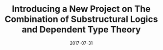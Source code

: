 ---
type: abstract
authors:
  - Harley Eades III
title: "Introducing a New Project on The Combination of Substructural Logics and Dependent Type Theory"
note: "International Workshop on Trends in Linear Logic and Applications (TLLA), affiliated with Second International Conference on
Formal Structures for Computation and Deduction (FSCD)"
date: 2017-07-31
resource:
  type: pdf
  pdf-url: includes/pubs/TLLA-2017.pdf
---